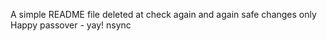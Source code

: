 A simple README file
deleted at
check again
and again
safe changes only
Happy passover - yay!
nsync
